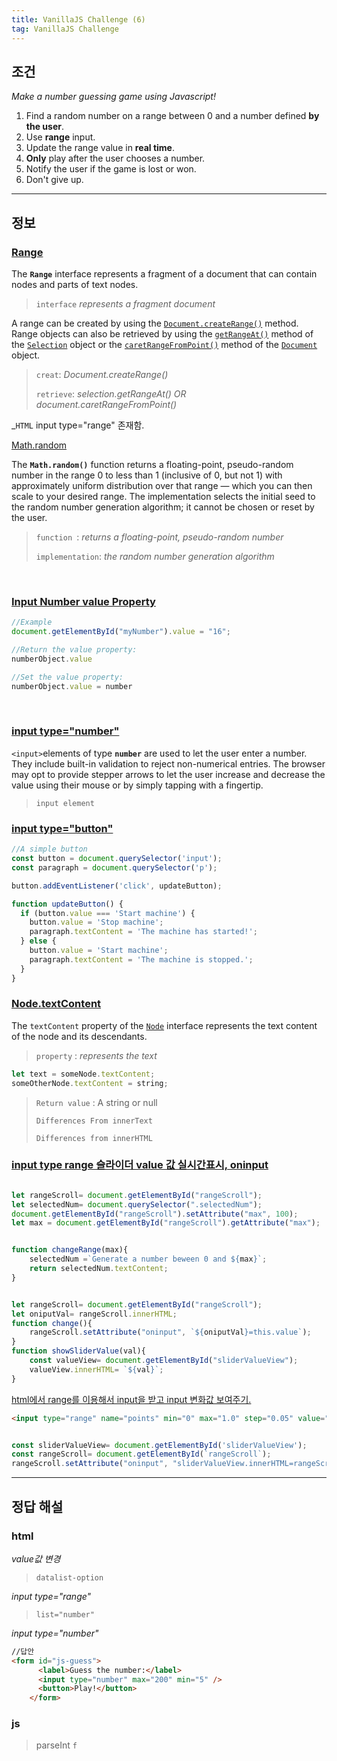 ```yaml
---
title: VanillaJS Challenge (6)
tag: VanillaJS Challenge
---
```




## 조건

_Make a number guessing game using Javascript!_

1. Find a random number on a range between 0 and a number defined **by the user**.
2. Use **range** input.
3. Update the range value in **real time**.
4. **Only** play after the user chooses a number.
5. Notify the user if the game is lost or won.
6. Don't give up.

   

---

## 정보

### [Range](https://developer.mozilla.org/ko/docs/Web/API/Range)

The **`Range`** interface represents a fragment of a document that can contain nodes and parts of text nodes.

> `interface` _represents a fragment document_  

A range can be created by using the [`Document.createRange()`](https://developer.mozilla.org/en-US/docs/Web/API/Document/createRange) method. Range objects can also be retrieved by using the [`getRangeAt()`](https://developer.mozilla.org/en-US/docs/Web/API/Selection/getRangeAt) method of the [`Selection`](https://developer.mozilla.org/en-US/docs/Web/API/Selection) object or the [`caretRangeFromPoint()`](https://developer.mozilla.org/en-US/docs/Web/API/Document/caretRangeFromPoint) method of the [`Document`](https://developer.mozilla.org/en-US/docs/Web/API/Document) object.

> `creat`: _Document.createRange()_
>
> `retrieve`: _selection.getRangeAt()  OR  document.caretRangeFromPoint()_

_`HTML` input type="range" 존재함. 

   

[Math.random](https://developer.mozilla.org/en-US/docs/Web/JavaScript/Reference/Global_Objects/Math/random)

The **`Math.random()`** function returns a floating-point, pseudo-random number in the range 0 to less than 1 (inclusive of 0, but not 1) with approximately uniform distribution over that range — which you can then scale to your desired range. The implementation selects the initial seed to the random number generation algorithm; it cannot be chosen or reset by the user.

> `function `: _returns a floating-point, pseudo-random number_
>
> `implementation`:  _the random number generation algorithm_

​    

### [Input Number value Property](https://www.w3schools.com/jsref/prop_number_value.asp)

```js
//Example
document.getElementById("myNumber").value = "16";

//Return the value property:
numberObject.value

//Set the value property:
numberObject.value = number
```

​    

### [input type="number"](https://developer.mozilla.org/en-US/docs/Web/HTML/Element/input/number)

`<input>`elements of type **`number`** are used to let the user enter a number. They include built-in validation to reject non-numerical entries. The browser may opt to provide stepper arrows to let the user increase and decrease the value using their mouse or by simply tapping with a fingertip.

> `input element`

### [input type="button"](https://developer.mozilla.org/en-US/docs/Web/HTML/Element/input/button)

```js
//A simple button
const button = document.querySelector('input');
const paragraph = document.querySelector('p');

button.addEventListener('click', updateButton);

function updateButton() {
  if (button.value === 'Start machine') {
    button.value = 'Stop machine';
    paragraph.textContent = 'The machine has started!';
  } else {
    button.value = 'Start machine';
    paragraph.textContent = 'The machine is stopped.';
  }
}
```



### [Node.textContent](https://developer.mozilla.org/en-US/docs/Web/API/Node/textContent)

The `textContent` property of the [`Node`](https://developer.mozilla.org/en-US/docs/Web/API/Node) interface represents the text content of the node and its descendants.

> `property` :   _represents the text_

```js
let text = someNode.textContent;
someOtherNode.textContent = string;
```

> `Return value` : A string or null
>
> `Differences From innerText`
>
> `Differences from innerHTML`

   

### [input type range 슬라이더 value 값 실시간표시, oninput](https://doolyit.tistory.com/52)

```js

let rangeScroll= document.getElementById("rangeScroll");
let selectedNum= document.querySelector(".selectedNum");
document.getElementById("rangeScroll").setAttribute("max", 100);
let max = document.getElementById("rangeScroll").getAttribute("max");


function changeRange(max){
    selectedNum =`Generate a number beween 0 and ${max}`;
    return selectedNum.textContent;
}


let rangeScroll= document.getElementById("rangeScroll");
let oniputVal= rangeScroll.innerHTML;
function change(){
    rangeScroll.setAttribute("oninput", `${oniputVal}=this.value`);
}
function showSliderValue(val){
    const valueView= document.getElementById("sliderValueView");
    valueView.innerHTML= `${val}`;
}
```

   

[html에서 range를 이용해서 input을 받고 input 변화값 보여주기.](https://frhyme.github.io/html/html_range_oninput/)

```html
<input type="range" name="points" min="0" max="1.0" step="0.05" value="0" oninput="document.getElementById('value1').innerHTML=this.value;">
```

```js

const sliderValueView= document.getElementById('sliderValueView');
const rangeScroll= document.getElementById(`rangeScroll`);
rangeScroll.setAttribute("oninput", "sliderValueView.innerHTML=rangeScroll.value");
```



---

## 정답 해설

### html

_value값 변경_

> 
>
>  `datalist-option`  

_input type="range"_

> 
>
>  `list="number"`

_input type="number"_



```html
//답안
<form id="js-guess">
      <label>Guess the number:</label>
      <input type="number" max="200" min="5" />
      <button>Play!</button>
    </form>
```



### js

> parseInt `f`





